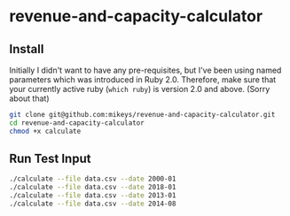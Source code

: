 # revenue-and-capacity-calculator

## Install
Initially I didn't want to have any pre-requisites, but I've been using
named parameters which was introduced in Ruby 2.0. Therefore, make sure that
your currently active ruby (`which ruby`) is version 2.0 and above.
(Sorry about that)

```bash
git clone git@github.com:mikeys/revenue-and-capacity-calculator.git
cd revenue-and-capacity-calculator
chmod +x calculate
```

## Run Test Input
```bash
./calculate --file data.csv --date 2000-01
./calculate --file data.csv --date 2018-01
./calculate --file data.csv --date 2013-01
./calculate --file data.csv --date 2014-08
```

